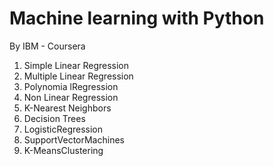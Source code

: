 # Machine learning with Python

By IBM - Coursera


1. Simple Linear Regression
2. Multiple Linear Regression
3. Polynomia lRegression
4. Non Linear Regression
5. K-Nearest Neighbors
6. Decision Trees
7. LogisticRegression
8. SupportVectorMachines
9. K-MeansClustering
